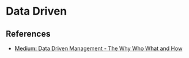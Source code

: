 # Data Driven

## References

- [Medium: Data Driven Management - The Why Who What and How](https://medium.com/@meskensjan/data-driven-management-the-why-who-what-and-how-3566ba1f028a)
